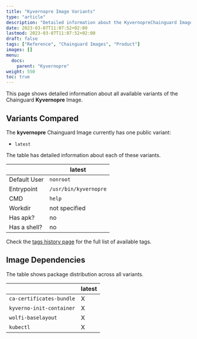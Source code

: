 ```yaml
---
title: "Kyvernopre Image Variants"
type: "article"
description: "Detailed information about the KyvernopreChainguard Image variants"
date: 2023-03-07T11:07:52+02:00
lastmod: 2023-03-07T11:07:52+02:00
draft: false
tags: ["Reference", "Chainguard Images", "Product"]
images: []
menu:
  docs:
    parent: "Kyvernopre"
weight: 550
toc: true
---
```


This page shows detailed information about all available variants of the Chainguard **Kyvernopre** Image.

## Variants Compared
The **kyvernopre** Chainguard Image currently has one public variant: 

- `latest`

The table has detailed information about each of these variants.

|              | latest                |
|--------------|-----------------------|
| Default User | `nonroot`             |
| Entrypoint   | `/usr/bin/kyvernopre` |
| CMD          | `help`                |
| Workdir      | not specified         |
| Has apk?     | no                    |
| Has a shell? | no                    |

Check the [tags history page](/chainguard/chainguard-images/reference/kyvernopre/tags_history/) for the full list of available tags.
## Image Dependencies
The table shows package distribution across all variants.

|                          | latest |
|--------------------------|--------|
| `ca-certificates-bundle` | X      |
| `kyverno-init-container` | X      |
| `wolfi-baselayout`       | X      |
| `kubectl`                | X      |
